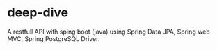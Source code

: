 # deep-dive
A restfull API with sping boot (java) using Spring Data JPA, Spring web MVC, Spring PostgreSQL Driver.
